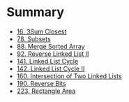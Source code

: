 Summary
=======

-	[16. 3Sum Closest](solution/16.md)
-	[78. Subsets](solution/78.md)
-	[88. Merge Sorted Array](solution/88.md)
-	[92. Reverse Linked List II](solution/92.md)
-	[141. Linked List Cycle](solution/141.md)
-	[142. Linked List Cycle II](solution/142.md)
-	[160. Intersection of Two Linked Lists](solution/160.md)
-	[190. Reverse Bits](solution/190.md)
-	[223. Rectangle Area](solution/223.md)
